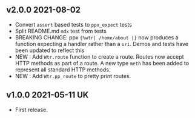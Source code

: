 ## v2.0.0 2021-08-02 

- Convert `assert` based tests to `ppx_expect` tests
- Split README.md `mdx` test from tests
- BREAKING CHANGE: ppx `{%wtr| /home/about |}` now produces a function
  expecting a handler rather than a `uri`. Demos and tests have been updated to
  reflect this
- NEW : Add `Wtr.route` function to create a route. Routes now accept HTTP
  methods as part of a route. A new type `meth` has been added to represent all
  standard HTTP methods.
- NEW : Add `Wtr.pp_route` to pretty print routes.

## v1.0.0 2021-05-11 UK

- First release.
